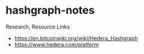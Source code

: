 # hashgraph-notes

Research, Resource Links

+ https://en.bitcoinwiki.org/wiki/Hedera_Hashgraph
+ https://www.hedera.com/platform

